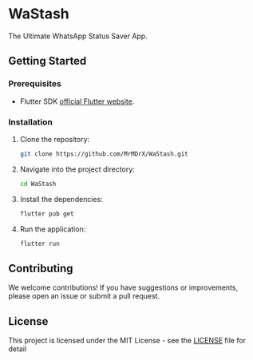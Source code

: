 # WaStash

The Ultimate WhatsApp Status Saver App.

## Getting Started

### Prerequisites

- Flutter SDK [official Flutter website](https://flutter.dev/docs/get-started/install).

### Installation

1. Clone the repository:

   ```bash
   git clone https://github.com/MrMDrX/WaStash.git
   ```

2. Navigate into the project directory:

   ```bash
   cd WaStash
   ```

3. Install the dependencies:

   ```bash
   flutter pub get
   ```

4. Run the application:

   ```bash
   flutter run
   ```

## Contributing

We welcome contributions! If you have suggestions or improvements, please open an issue or submit a pull request.

## License

This project is licensed under the MIT License - see the [LICENSE](LICENSE.md) file for detail
